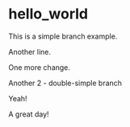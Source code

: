# hello_world

This is a simple branch example.

Another line.

One more change.

Another 2 - double-simple branch

Yeah!

A great day!

